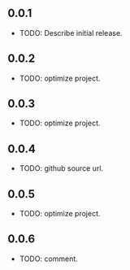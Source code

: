 ## 0.0.1

* TODO: Describe initial release.

## 0.0.2

* TODO: optimize project.

## 0.0.3

* TODO: optimize project.

## 0.0.4

* TODO: github source url.

## 0.0.5

* TODO: optimize project.

## 0.0.6

* TODO: comment.


